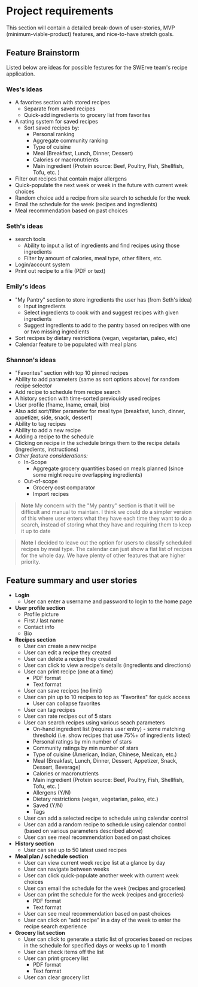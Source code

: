 # Project requirements
This section will contain a detailed break-down of user-stories, MVP (minimum-viable-product) features, and nice-to-have stretch goals.

## Feature Brainstorm
Listed below are ideas for possible festures for the SWErve team's recipe application.

### Wes's ideas
* A favorites section with stored recipes
  * Separate from saved recipes
  * Quick-add ingredients to grocery list from favorites
* A rating system for saved recipes
  * Sort saved recipes by:
    * Personal ranking
    * Aggregate community ranking
    * Type of cuisine
    * Meal (Breakfast, Lunch, Dinner, Dessert)
    * Calories or macronutrients
    * Main ingredient (Protein source: Beef, Poultry, Fish, Shellfish, Tofu, etc. )
* Filter out recipes that contain major allergens
* Quick-populate the next week or week in the future with current week choices
* Random choice add a recipe from site search to schedule for the week
* Email the schedule for the week (recipes and ingredients)
* Meal recommendation based on past choices

### Seth's ideas
* search tools
  * Ability to input a list of ingredients and find recipes using those ingredients
  * Filter by amount of calories, meal type, other filters, etc.
* Login/account system
* Print out recipe to a file (PDF or text) 

### Emily's ideas
* "My Pantry" section to store ingredients the user has (from Seth's idea)
   * Input ingredients
   * Select ingredients to cook with and suggest recipes with given ingredients
   * Suggest ingredients to add to the pantry based on recipes with one or two missing ingredients
* Sort recipes by dietary restrictions (vegan, vegetarian, paleo, etc)
* Calendar feature to be populated with meal plans

### Shannon's ideas
* "Favorites" section with top 10 pinned recipes
* Ability to add parameters (same as sort options above) for random recipe selector
* Add recipe to schedule from recipe search
* A history section with time-sorted previouisly used recipes
* User profile (fname, lname, email, bio)
* Also add sort/filter parameter for meal type (breakfast, lunch, dinner, appetizer, side, snack, dessert)
* Ability to tag recipes
* Ability to add a new recipe
* Adding a recipe to the schedule 
* Clicking on recipe in the schedule brings them to the recipe details (ingredients, instructions)
* *Other feature considerations:*
  * In-Scope
    * Aggregate grocery quantities based on meals planned (since some might require overlapping ingredients)
  * Out-of-scope
    * Grocery cost comparator
    * Import recipes

> **Note**
> My concern with the "My pantry" section is that it will be difficult and manual to maintain. I think we could do a simpler version of this where user enters what they have each time they want to do a search, instead of storing what they have and requiring them to keep it up to date

> **Note**
> I decided to leave out the option for users to classify scheduled recipes by meal type. The calendar can just show a flat list of recipes for the whole day. We have plenty of other features that are higher priority.

## Feature summary and user stories

* **Login**
  * User can enter a username and password to login to the home page
* **User profile section**
  * Profile picture
  * First / last name
  * Contact info
  * Bio
* **Recipes section**
  * User can create a new recipe
  * User can edit a recipe they created
  * User can delete a recipe they created
  * User can click to view a recipe's details (ingredients and directions)
  * User can print recipe (one at a time)
    * PDF format
    * Text format
  * User can save recipes (no limit)
  * User can pin up to 10 recipes to top as "Favorites" for quick access
    * User can collapse favorites
  * User can tag recipes
  * User can rate recipes out of 5 stars
  * User can search recipes using various seach parameters
    * On-hand ingredient list (requires user entry) - some matching threshold (i.e. show recipes that use 75%+ of ingredients listed)
    * Personal ratings by min number of stars
    * Community ratings by min number of stars
    * Type of cuisine (American, Indian, Chinese, Mexican, etc.)
    * Meal (Breakfast, Lunch, Dinner, Dessert, Appetizer, Snack, Dessert, Beverage)
    * Calories or macronutrients
    * Main ingredient (Protein source: Beef, Poultry, Fish, Shellfish, Tofu, etc. )
    * Allergens (Y/N)
    * Dietary restrictions (vegan, vegetarian, paleo, etc.)
    * Saved (Y/N)
    * Tags
  * User can add a selected recipe to schedule using calendar control
  * User can add a random recipe to schedule using calendar control (based on various parameters described above)
  * User can see meal recommendation based on past choices
* **History section**
  * User can see up to 50 latest used recipes
* **Meal plan / schedule section**
  * User can view current week recipe list at a glance by day
  * User can navigate between weeks
  * User can click quick-populate another week with current week choices
  * User can email the schedule for the week (recipes and groceries)
  * User can print the schedule for the week (recipes and groceries)
    * PDF format
    * Text format
  * User can see meal recommendation based on past choices
  * User can click on "add recipe" in a day of the week to enter the recipe search experience
* **Grocery list section**
  * User can click to generate a static list of groceries based on recipes in the schedule for specified days or weeks up to 1 month
  * User can check items off the list
  * User can print grocery list
    * PDF format
    * Text format
  * User can clear grocery list




